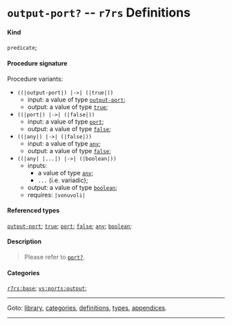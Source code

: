

<a id='definition__r7rs__output-port_3f'></a>

# `output-port?` -- `r7rs` Definitions


#### Kind

`predicate`;


#### Procedure signature

Procedure variants:
 * `((|output-port|) |->| (|true|))`
   * input: a value of type [`output-port`](../../r7rs/types/output-port.md#type__r7rs__output-port);
   * output: a value of type [`true`](../../r7rs/types/true.md#type__r7rs__true);
 * `((|port|) |->| (|false|))`
   * input: a value of type [`port`](../../r7rs/types/port.md#type__r7rs__port);
   * output: a value of type [`false`](../../r7rs/types/false.md#type__r7rs__false);
 * `((|any|) |->| (|false|))`
   * input: a value of type [`any`](../../r7rs/types/any.md#type__r7rs__any);
   * output: a value of type [`false`](../../r7rs/types/false.md#type__r7rs__false);
 * `((|any| |...|) |->| (|boolean|))`
   * inputs:
     * a value of type [`any`](../../r7rs/types/any.md#type__r7rs__any);
     * `...` (i.e. variadic);
   * output: a value of type [`boolean`](../../r7rs/types/boolean.md#type__r7rs__boolean);
   * requires: `|vonuvoli|`


#### Referenced types

[`output-port`](../../r7rs/types/output-port.md#type__r7rs__output-port);
[`true`](../../r7rs/types/true.md#type__r7rs__true);
[`port`](../../r7rs/types/port.md#type__r7rs__port);
[`false`](../../r7rs/types/false.md#type__r7rs__false);
[`any`](../../r7rs/types/any.md#type__r7rs__any);
[`boolean`](../../r7rs/types/boolean.md#type__r7rs__boolean);


#### Description

> Please refer to [`port?`](../../r7rs/definitions/port_3f.md#definition__r7rs__port_3f).


#### Categories

[`r7rs:base`](../../r7rs/categories/r7rs_3a_base.md#category__r7rs__r7rs_3a_base);
[`vs:ports:output`](../../r7rs/categories/vs_3a_ports_3a_output.md#category__r7rs__vs_3a_ports_3a_output);

----

Goto: [library](../../r7rs/_index.md#library__r7rs), [categories](../../r7rs/categories/_index.md#toc__r7rs__categories), [definitions](../../r7rs/definitions/_index.md#toc__r7rs__definitions), [types](../../r7rs/types/_index.md#toc__r7rs__types), [appendices](../../r7rs/appendices/_index.md#toc__r7rs__appendices).

----

